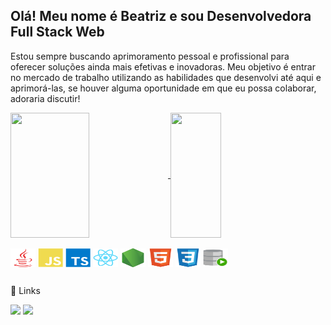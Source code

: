 ## Olá! Meu nome é Beatriz e sou Desenvolvedora Full Stack Web
Estou sempre buscando aprimoramento pessoal e profissional para oferecer soluções ainda mais efetivas e inovadoras. Meu objetivo é entrar no mercado de trabalho utilizando as habilidades
 que desenvolvi até aqui e aprimorá-las, se houver alguma oportunidade em que eu possa colaborar, adoraria discutir!

<a href="https://github.com/beasb">
  <img height=200 width="50%" align="center" src="https://github-readme-stats.vercel.app/api?username=beasb&theme=aura&rank_icon=github"" />
</a>
<a href="https://github.com/beasb">
  <img height=200 width="40%" align="center" src="https://github-readme-stats.vercel.app/api/top-langs?username=beasb&layout=compact&langs_count=8&card_width=320&theme=aura" />
</a>

<div>
 <div style="display: inline_block"><br>
   <img align="center" alt="Java" height="30" width="40" src="https://raw.githubusercontent.com/devicons/devicon/master/icons/java/java-plain.svg">
  <img align="center" alt="Js" height="30" width="40" src="https://raw.githubusercontent.com/devicons/devicon/master/icons/javascript/javascript-plain.svg">
  <img align="center" alt="Ts" height="30" width="40" src="https://raw.githubusercontent.com/devicons/devicon/master/icons/typescript/typescript-plain.svg">
  <img align="center" alt="React" height="30" width="40" src="https://raw.githubusercontent.com/devicons/devicon/master/icons/react/react-original.svg">
  <img align="center" alt="Node" height="30" width="40" src="https://github.com/devicons/devicon/blob/master/icons/nodejs/nodejs-original.svg">
  <img align="center" alt="HTML" height="30" width="40" src="https://raw.githubusercontent.com/devicons/devicon/master/icons/html5/html5-original.svg">
  <img align="center" alt="CSS" height="30" width="40" src="https://raw.githubusercontent.com/devicons/devicon/master/icons/css3/css3-original.svg">
  <img align="center" alt="SQL" height="30" width="40" src="https://github.com/devicons/devicon/blob/master/icons/sqldeveloper/sqldeveloper-original.svg">

</div>

 
##
<div> 

  🔗 Links

  <a href="https://www.linkedin.com/in/beatriz-s-borges-34305a307" target="_blank"><img src="https://img.shields.io/badge/-LinkedIn-%230077B5?style=for-the-badge&logo=linkedin&logoColor=white" target="_blank"></a> 
  <a href = "mailto:bia4sb4@gmail.com"><img src="https://img.shields.io/badge/-Gmail-%23333?style=for-the-badge&logo=gmail&logoColor=white" target="_blank"></a>
</div>
